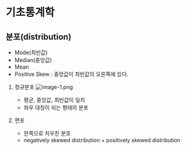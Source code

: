 # 기초통계학

## 분포(distribution)
- Mode(최빈값)
- Median(중앙값)
- Mean
- Positive Skew : 중앙값이 최빈값의 오른쪽에 있다.

1. 정규분포
![image-1.png](./image-1.png)
    - 평균, 중앙값, 최빈값이 일치
    - 좌우 대칭이 되는 형태의 분포

2. 편포
    - 한쪽으로 치우친 분호
    - negatively skewed distribution + positively skewed distribution

